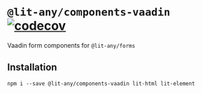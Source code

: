 # `@lit-any/components-vaadin` [![codecov](https://codecov.io/gh/hypermedia-app/lit-any-components-vaadin/branch/master/graph/badge.svg)](https://codecov.io/gh/wikibus/lit-any)

Vaadin form components for `@lit-any/forms`

## Installation

```
npm i --save @lit-any/components-vaadin lit-html lit-element
```
